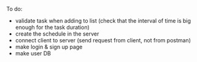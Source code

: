 To do:
- validate task when adding to list (check that the interval of time is big enough for the task duration)
- create the schedule in the server
- connect client to server (send request from client, not from postman)
- make login & sign up page
- make user DB
